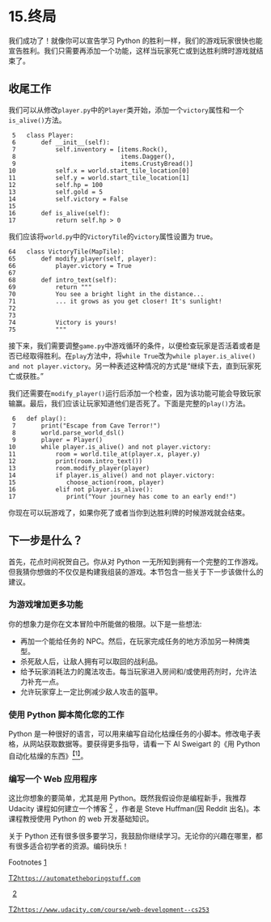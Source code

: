 # 15.终局

我们成功了！就像你可以宣告学习 Python 的胜利一样，我们的游戏玩家很快也能宣告胜利。我们只需要再添加一个功能，这样当玩家死亡或到达胜利牌时游戏就结束了。

## 收尾工作

我们可以从修改`player.py`中的`Player`类开始，添加一个`victory`属性和一个`is_alive()`方法。

```
 5   class Player:
 6       def __init__(self):
 7           self.inventory = [items.Rock(),
 8                             items.Dagger(),
 9                             items.CrustyBread()]
10           self.x = world.start_tile_location[0]
11           self.y = world.start_tile_location[1]
12           self.hp = 100
13           self.gold = 5
14           self.victory = False
15
16       def is_alive(self):
17           return self.hp > 0

```

我们应该将`world.py`中的`VictoryTile`的`victory`属性设置为 true。

```
64   class VictoryTile(MapTile):
65       def modify_player(self, player):
66           player.victory = True
67
68       def intro_text(self):
69           return """
70           You see a bright light in the distance...
71           ... it grows as you get closer! It's sunlight!
72
73
74           Victory is yours!
75           """

```

接下来，我们需要调整`game.py`中游戏循环的条件，以便检查玩家是否活着或者是否已经取得胜利。在`play`方法中，将`while True`改为`while player.is_alive() and not player.victory`。另一种表述这种情况的方式是“继续下去，直到玩家死亡或获胜。”

我们还需要在`modify_player()`运行后添加一个检查，因为该功能可能会导致玩家输赢。最后，我们应该让玩家知道他们是否死了。下面是完整的`play()`方法。

```
 6   def play():
 7       print("Escape from Cave Terror!")
 8       world.parse_world_dsl()
 9       player = Player()
10       while player.is_alive() and not player.victory:
11           room = world.tile_at(player.x, player.y)
12           print(room.intro_text())
13           room.modify_player(player)
14           if player.is_alive() and not player.victory:
15              choose_action(room, player)
16           elif not player.is_alive():
17              print("Your journey has come to an early end!")

```

你现在可以玩游戏了，如果你死了或者当你到达胜利牌的时候游戏就会结束。

## 下一步是什么？

首先，花点时间祝贺自己。你从对 Python 一无所知到拥有一个完整的工作游戏。但我猜你想做的不仅仅是构建我组装的游戏。本节包含一些关于下一步该做什么的建议。

### 为游戏增加更多功能

你的想象力是你在文本冒险中所能做的极限。以下是一些想法:

*   再加一个能给任务的 NPC。然后，在玩家完成任务的地方添加另一种牌类型。
*   杀死敌人后，让敌人拥有可以取回的战利品。
*   给予玩家消耗法力的魔法攻击。每当玩家进入房间和/或使用药剂时，允许法力补充一点。
*   允许玩家穿上一定比例减少敌人攻击的盔甲。

### 使用 Python 脚本简化您的工作

Python 是一种很好的语言，可以用来编写自动化枯燥任务的小脚本。修改电子表格，从网站获取数据等。要获得更多指导，请看一下 Al Sweigart 的《用 Python 自动化枯燥的东西》[<sup>【1】</sup>](#Fn1)。

### 编写一个 Web 应用程序

这比你想象的要简单，尤其是用 Python。既然我假设你是编程新手，我推荐 Udacity 课程如何建立一个博客 [<sup>2</sup>](#Fn2) ，作者是 Steve Huffman(因 Reddit 出名)。本课程教授使用 Python 的 web 开发基础知识。

关于 Python 还有很多很多要学习，我鼓励你继续学习。无论你的兴趣在哪里，都有很多适合初学者的资源。编码快乐！

Footnotes [1](#Fn1_source)

[T2`https://automatetheboringstuff.com`](https://automatetheboringstuff.com)

  [2](#Fn2_source)

[T2`https://www.udacity.com/course/web-development--cs253`](https://www.udacity.com/course/web-development--cs253)